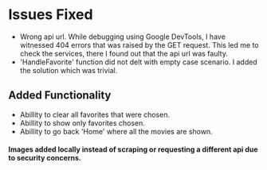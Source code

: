 # Issues Fixed

  - Wrong api url.
    While debugging using Google DevTools, I have witnessed 404 errors that was raised by the GET request.
    This led me to check the services, there I found out that the api url was faulty.
  - 'HandleFavorite' function did not delt with empty case scenario.
    I added the solution which was trivial.

## Added Functionality 

  - Abillity to clear all favorites that were chosen.
  - Abillity to show only favorites chosen.
  - Abillity to go back 'Home' where all the movies are shown.


#### Images added locally instead of scraping or requesting a different api due to security concerns.




